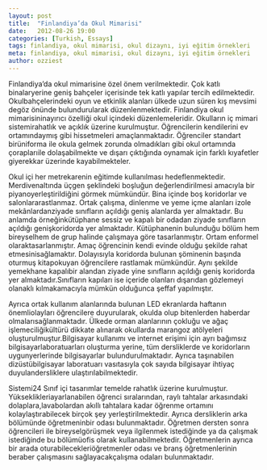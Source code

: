 ```yaml
---
layout: post
title:  "Finlandiya’da Okul Mimarisi"
date:   2012-08-26 19:00
categories: [Turkish, Essays]
tags: finlandiya, okul mimarisi, okul dizaynı, iyi eğitim örnekleri
meta: finlandiya, okul mimarisi, okul dizaynı, iyi eğitim örnekleri
author: ozziest
---
```


Finlandiya’da okul mimarisine özel önem verilmektedir. Çok katlı binalaryerine geniş bahçeler içerisinde tek katlı yapılar tercih edilmektedir. Okulbahçelerindeki oyun ve etkinlik alanları ülkede uzun süren kış mevsimi degöz önünde bulundurularak düzenlenmektedir. Finlandiya okul mimarisininayırıcı özelliği okul içindeki düzenlemeleridir. Okulların iç mimari sistemirahatlık ve açıklık üzerine kurulmuştur. Öğrencilerin kendilerini ev ortamındaymış gibi hissetmeleri amaçlanmaktadır. Öğrenciler standart birüniforma ile okula gelmek zorunda olmadıkları gibi okul ortamında çoraplarıile dolaşabilmekte ve dışarı çıktığında oynamak için farklı kıyafetler giyerekkar üzerinde kayabilmekteler.

Okul içi her metrekarenin eğitimde kullanılması hedeflenmektedir. Merdivenaltında üçgen şeklindeki boşluğun değerlendirilmesi amacıyla bir piyanoyerleştirildiğini görmek mümkündür. Bina içinde boş koridorlar ve salonlararastlanmaz. Ortak çalışma, dinlenme ve yeme içme alanları izole mekânlardanziyade sınıfların açıldığı geniş alanlarda yer almaktadır. Bu anlamda örneğinkütüphane sessiz ve kapalı bir odadan ziyade sınıfların açıldığı genişkoridorda yer almaktadır. Kütüphanenin bulunduğu bölüm hem bireyselhem de grup halinde çalışmaya göre tasarlanmıştır. Ortam enformel olaraktasarlanmıştır. Amaç öğrencinin kendi evinde olduğu şekilde rahat etmesinisağlamaktır. Dolayısıyla koridorda bulunan şöminenin başında oturmuş kitapokuyan öğrencilere rastlamak mümkündür. Aynı şekilde yemekhane kapalıbir alandan ziyade yine sınıfların açıldığı geniş koridorda yer almaktadır.Sınıfların kapıları ise içeride olanları dışarıdan gözlemeyi olanaklı kılmakamacıyla mümkün olduğunca şeffaf yapılmıştır.

Ayrıca ortak kullanım alanlarında bulunan LED ekranlarda haftanın önemliolayları öğrencilere duyurularak, okulda olup bitenlerden haberdar olmalarısağlanmaktadır. Ülkede orman alanlarının çokluğu ve ağaç işlemeciliğikültürü dikkate alınarak okullarda marangoz atölyeleri oluşturulmuştur.Bilgisayar kullanımı ve internet erişimi için ayrı bağımsız bilgisayarlaboratuarları oluşturma yerine, tüm dersliklerde ve koridorların uygunyerlerinde bilgisayarlar bulundurulmaktadır. Ayrıca taşınabilen dizüstübilgisayar laboratuarı vasıtasıyla çok sayıda bilgisayar ihtiyaç duyulandersliklere ulaştırılabilmektedir.

Sistemi24 Sınıf içi tasarımlar temelde rahatlık üzerine kurulmuştur. Yükseklikleriayarlanabilen öğrenci sıralarından, raylı tahtalar arkasındaki dolaplara,lavabolardan akıllı tahtalara kadar öğrenme ortamını kolaylaştırabilecek birçok şey yerleştirilmektedir. Ayrıca dersliklerin arka bölümünde öğretmeninbir odası bulunmaktadır. Öğretmen dersten sonra öğrencileri ile bireyselgörüşmek veya ilgilenmek istediğinde ya da çalışmak istediğinde bu bölümüofis olarak kullanabilmektedir. Öğretmenlerin ayrıca bir arada oturabilecekleriöğretmenler odası ve branş öğretmenlerinin beraber çalışmasını sağlayacakçalışma odaları bulunmaktadır.


